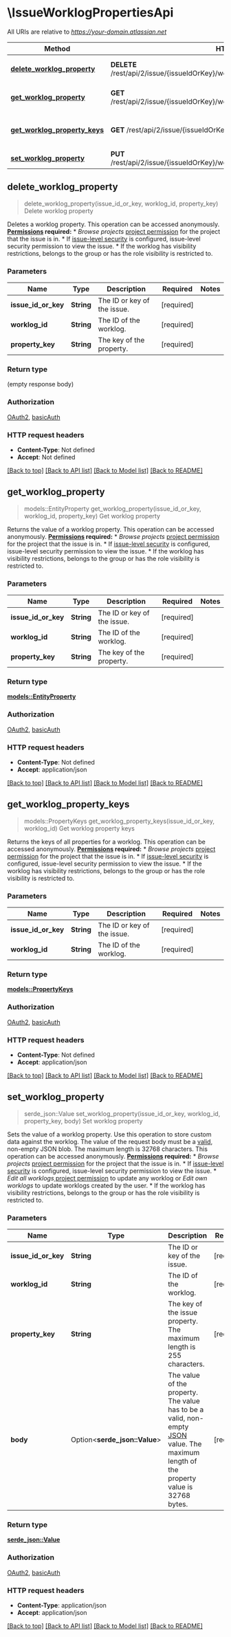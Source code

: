 # \IssueWorklogPropertiesApi

All URIs are relative to *https://your-domain.atlassian.net*

Method | HTTP request | Description
------------- | ------------- | -------------
[**delete_worklog_property**](IssueWorklogPropertiesApi.md#delete_worklog_property) | **DELETE** /rest/api/2/issue/{issueIdOrKey}/worklog/{worklogId}/properties/{propertyKey} | Delete worklog property
[**get_worklog_property**](IssueWorklogPropertiesApi.md#get_worklog_property) | **GET** /rest/api/2/issue/{issueIdOrKey}/worklog/{worklogId}/properties/{propertyKey} | Get worklog property
[**get_worklog_property_keys**](IssueWorklogPropertiesApi.md#get_worklog_property_keys) | **GET** /rest/api/2/issue/{issueIdOrKey}/worklog/{worklogId}/properties | Get worklog property keys
[**set_worklog_property**](IssueWorklogPropertiesApi.md#set_worklog_property) | **PUT** /rest/api/2/issue/{issueIdOrKey}/worklog/{worklogId}/properties/{propertyKey} | Set worklog property



## delete_worklog_property

> delete_worklog_property(issue_id_or_key, worklog_id, property_key)
Delete worklog property

Deletes a worklog property.  This operation can be accessed anonymously.  **[Permissions](#permissions) required:**   *  *Browse projects* [project permission](https://confluence.atlassian.com/x/yodKLg) for the project that the issue is in.  *  If [issue-level security](https://confluence.atlassian.com/x/J4lKLg) is configured, issue-level security permission to view the issue.  *  If the worklog has visibility restrictions, belongs to the group or has the role visibility is restricted to.

### Parameters


Name | Type | Description  | Required | Notes
------------- | ------------- | ------------- | ------------- | -------------
**issue_id_or_key** | **String** | The ID or key of the issue. | [required] |
**worklog_id** | **String** | The ID of the worklog. | [required] |
**property_key** | **String** | The key of the property. | [required] |

### Return type

 (empty response body)

### Authorization

[OAuth2](../README.md#OAuth2), [basicAuth](../README.md#basicAuth)

### HTTP request headers

- **Content-Type**: Not defined
- **Accept**: Not defined

[[Back to top]](#) [[Back to API list]](../README.md#documentation-for-api-endpoints) [[Back to Model list]](../README.md#documentation-for-models) [[Back to README]](../README.md)


## get_worklog_property

> models::EntityProperty get_worklog_property(issue_id_or_key, worklog_id, property_key)
Get worklog property

Returns the value of a worklog property.  This operation can be accessed anonymously.  **[Permissions](#permissions) required:**   *  *Browse projects* [project permission](https://confluence.atlassian.com/x/yodKLg) for the project that the issue is in.  *  If [issue-level security](https://confluence.atlassian.com/x/J4lKLg) is configured, issue-level security permission to view the issue.  *  If the worklog has visibility restrictions, belongs to the group or has the role visibility is restricted to.

### Parameters


Name | Type | Description  | Required | Notes
------------- | ------------- | ------------- | ------------- | -------------
**issue_id_or_key** | **String** | The ID or key of the issue. | [required] |
**worklog_id** | **String** | The ID of the worklog. | [required] |
**property_key** | **String** | The key of the property. | [required] |

### Return type

[**models::EntityProperty**](EntityProperty.md)

### Authorization

[OAuth2](../README.md#OAuth2), [basicAuth](../README.md#basicAuth)

### HTTP request headers

- **Content-Type**: Not defined
- **Accept**: application/json

[[Back to top]](#) [[Back to API list]](../README.md#documentation-for-api-endpoints) [[Back to Model list]](../README.md#documentation-for-models) [[Back to README]](../README.md)


## get_worklog_property_keys

> models::PropertyKeys get_worklog_property_keys(issue_id_or_key, worklog_id)
Get worklog property keys

Returns the keys of all properties for a worklog.  This operation can be accessed anonymously.  **[Permissions](#permissions) required:**   *  *Browse projects* [project permission](https://confluence.atlassian.com/x/yodKLg) for the project that the issue is in.  *  If [issue-level security](https://confluence.atlassian.com/x/J4lKLg) is configured, issue-level security permission to view the issue.  *  If the worklog has visibility restrictions, belongs to the group or has the role visibility is restricted to.

### Parameters


Name | Type | Description  | Required | Notes
------------- | ------------- | ------------- | ------------- | -------------
**issue_id_or_key** | **String** | The ID or key of the issue. | [required] |
**worklog_id** | **String** | The ID of the worklog. | [required] |

### Return type

[**models::PropertyKeys**](PropertyKeys.md)

### Authorization

[OAuth2](../README.md#OAuth2), [basicAuth](../README.md#basicAuth)

### HTTP request headers

- **Content-Type**: Not defined
- **Accept**: application/json

[[Back to top]](#) [[Back to API list]](../README.md#documentation-for-api-endpoints) [[Back to Model list]](../README.md#documentation-for-models) [[Back to README]](../README.md)


## set_worklog_property

> serde_json::Value set_worklog_property(issue_id_or_key, worklog_id, property_key, body)
Set worklog property

Sets the value of a worklog property. Use this operation to store custom data against the worklog.  The value of the request body must be a [valid](http://tools.ietf.org/html/rfc4627), non-empty JSON blob. The maximum length is 32768 characters.  This operation can be accessed anonymously.  **[Permissions](#permissions) required:**   *  *Browse projects* [project permission](https://confluence.atlassian.com/x/yodKLg) for the project that the issue is in.  *  If [issue-level security](https://confluence.atlassian.com/x/J4lKLg) is configured, issue-level security permission to view the issue.  *  *Edit all worklogs*[ project permission](https://confluence.atlassian.com/x/yodKLg) to update any worklog or *Edit own worklogs* to update worklogs created by the user.  *  If the worklog has visibility restrictions, belongs to the group or has the role visibility is restricted to.

### Parameters


Name | Type | Description  | Required | Notes
------------- | ------------- | ------------- | ------------- | -------------
**issue_id_or_key** | **String** | The ID or key of the issue. | [required] |
**worklog_id** | **String** | The ID of the worklog. | [required] |
**property_key** | **String** | The key of the issue property. The maximum length is 255 characters. | [required] |
**body** | Option<**serde_json::Value**> | The value of the property. The value has to be a valid, non-empty [JSON](https://tools.ietf.org/html/rfc4627) value. The maximum length of the property value is 32768 bytes. | [required] |

### Return type

[**serde_json::Value**](serde_json::Value.md)

### Authorization

[OAuth2](../README.md#OAuth2), [basicAuth](../README.md#basicAuth)

### HTTP request headers

- **Content-Type**: application/json
- **Accept**: application/json

[[Back to top]](#) [[Back to API list]](../README.md#documentation-for-api-endpoints) [[Back to Model list]](../README.md#documentation-for-models) [[Back to README]](../README.md)

